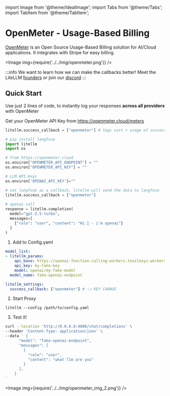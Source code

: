 import Image from '@theme/IdealImage';
import Tabs from '@theme/Tabs';
import TabItem from '@theme/TabItem';

# OpenMeter - Usage-Based Billing

[OpenMeter](https://openmeter.io/) is an Open Source Usage-Based Billing solution for AI/Cloud applications. It integrates with Stripe for easy billing.

<Image img={require('../../img/openmeter.png')} />

:::info
We want to learn how we can make the callbacks better! Meet the LiteLLM [founders](https://calendly.com/d/4mp-gd3-k5k/berriai-1-1-onboarding-litellm-hosted-version) or
join our [discord](https://discord.gg/wuPM9dRgDw)
::: 


## Quick Start
Use just 2 lines of code, to instantly log your responses **across all providers** with OpenMeter

Get your OpenMeter API Key from https://openmeter.cloud/meters

```python
litellm.success_callback = ["openmeter"] # logs cost + usage of successful calls to openmeter
```


<Tabs>
<TabItem value="sdk" label="SDK">

```python
# pip install langfuse 
import litellm
import os

# from https://openmeter.cloud
os.environ["OPENMETER_API_ENDPOINT"] = ""
os.environ["OPENMETER_API_KEY"] = ""

# LLM API Keys
os.environ['OPENAI_API_KEY']=""

# set langfuse as a callback, litellm will send the data to langfuse
litellm.success_callback = ["openmeter"] 
 
# openai call
response = litellm.completion(
  model="gpt-3.5-turbo",
  messages=[
    {"role": "user", "content": "Hi 👋 - i'm openai"}
  ]
)
```

</TabItem>
<TabItem value="proxy" label="PROXY">

1. Add to Config.yaml
```yaml
model_list:
- litellm_params:
    api_base: https://openai-function-calling-workers.tasslexyz.workers.dev/
    api_key: my-fake-key
    model: openai/my-fake-model
  model_name: fake-openai-endpoint

litellm_settings:
  success_callback: ["openmeter"] # 👈 KEY CHANGE
```

2. Start Proxy

```
litellm --config /path/to/config.yaml
```

3. Test it! 

```bash
curl --location 'http://0.0.0.0:4000/chat/completions' \
--header 'Content-Type: application/json' \
--data ' {
      "model": "fake-openai-endpoint",
      "messages": [
        {
          "role": "user",
          "content": "what llm are you"
        }
      ],
    }
'
```

</TabItem>
</Tabs>


<Image img={require('../../img/openmeter_img_2.png')} />
